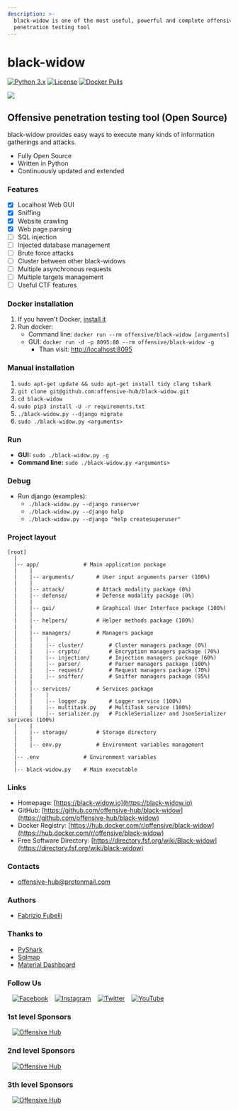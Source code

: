 ```yaml
---
description: >-
  black-widow is one of the most useful, powerful and complete offensive
  penetration testing tool
---
```


# black-widow

[![Python 3.x](https://img.shields.io/badge/python-3.x-yellow.svg)](https://www.python.org/) [![License](https://img.shields.io/badge/license-GPLv3-red.svg)](https://raw.githubusercontent.com/FabrizioFubelli/black-widow/master/LICENSE) [![Docker Pulls](https://img.shields.io/docker/pulls/offensive/black-widow.svg)](https://hub.docker.com/r/offensive/black-widow)

![](https://raw.githubusercontent.com/offensive-hub/black-widow/master/resources/black-widow-img.png)

## Offensive penetration testing tool \(Open Source\)

black-widow provides easy ways to execute many kinds of information gatherings and attacks.

* Fully Open Source
* Written in Python
* Continuously updated and extended

### Features

* [x] Localhost Web GUI
* [x] Sniffing
* [x] Website crawling
* [x] Web page parsing
* [ ] SQL injection
* [ ] Injected database management
* [ ] Brute force attacks
* [ ] Cluster between other black-widows
* [ ] Multiple asynchronous requests
* [ ] Multiple targets management
* [ ] Useful CTF features

### Docker installation

1. If you haven't Docker, [install it](https://docs.docker.com/install/linux/docker-ce/ubuntu)
2. Run docker:
   * Command line: `docker run --rm offensive/black-widow [arguments]`
   * GUI: `docker run -d -p 8095:80 --rm offensive/black-widow -g`
     * Than visit: [http://localhost:8095](http://localhost:8095/)

### Manual installation

1. `sudo apt-get update && sudo apt-get install tidy clang tshark`
2. `git clone git@github.com:offensive-hub/black-widow.git`
3. `cd black-widow`
4. `sudo pip3 install -U -r requirements.txt`
5. `./black-widow.py --django migrate`
6. `sudo ./black-widow.py <arguments>`

### Run

* **GUI:** `sudo ./black-widow.py -g`
* **Command line:** `sudo ./black-widow.py <arguments>`

### Debug

* Run django \(examples\):
  * `./black-widow.py --django runserver`
  * `./black-widow.py --django help`
  * `./black-widow.py --django "help createsuperuser"`

### Project layout

```text
[root]
  |
  |-- app/              # Main application package
  |    |
  |    |-- arguments/       # User input arguments parser (100%)
  |    |
  |    |-- attack/          # Attack modality package (0%)
  |    |-- defense/         # Defense modality package (0%)
  |    |
  |    |-- gui/             # Graphical User Interface package (100%)
  |    |
  |    |-- helpers/         # Helper methods package (100%)
  |    |
  |    |-- managers/        # Managers package
  |    |    |
  |    |    |-- cluster/        # Cluster managers package (0%)
  |    |    |-- crypto/         # Encryption managers package (70%)
  |    |    |-- injection/      # Injection managers package (60%)
  |    |    |-- parser/         # Parser managers package (100%)
  |    |    |-- request/        # Request managers package (70%)
  |    |    |-- sniffer/        # Sniffer managers package (95%)
  |    |
  |    |-- services/        # Services package
  |    |    |
  |    |    |-- logger.py       # Logger service (100%)
  |    |    |-- multitask.py    # MultiTask service (100%)
  |    |    |-- serializer.py   # PickleSerializer and JsonSerializer serivces (100%)
  |    |
  |    |-- storage/         # Storage directory
  |    |
  |    |-- env.py           # Environment variables management
  |
  |-- .env              # Environment variables
  |
  |-- black-widow.py    # Main executable
```

### Links

* Homepage: [https://black-widow.io](https://black-widow.io)
* GitHub: [https://github.com/offensive-hub/black-widow](https://github.com/offensive-hub/black-widow)
* Docker Registry: [https://hub.docker.com/r/offensive/black-widow](https://hub.docker.com/r/offensive/black-widow)
* Free Software Directory: [https://directory.fsf.org/wiki/Black-widow](https://directory.fsf.org/wiki/black-widow)

### Contacts

* [offensive-hub@protonmail.com](mailto:offensive-hub@protonmail.com)

### Authors

* [Fabrizio Fubelli](https://fabrizio.fubelli.org)

### Thanks to

* [PyShark](https://github.com/KimiNewt/pyshark)
* [Sqlmap](https://github.com/sqlmapproject/sqlmap)
* [Material Dashboard](https://github.com/creativetimofficial/material-dashboard)

### Follow Us

  [![Facebook](https://raw.githubusercontent.com/offensive-hub/black-widow/master/resources/social/facebook-icon.png)](https://www.facebook.com/offensive.black.widow)   [![Instagram](https://raw.githubusercontent.com/offensive-hub/black-widow/master/resources/social/instagram-icon.png)](https://www.instagram.com/8l4ck_w1d0w)   [![Twitter](https://raw.githubusercontent.com/offensive-hub/black-widow/master/resources/social/twitter-icon.png)](https://twitter.com/Offensive_Hub)   [![YouTube](https://raw.githubusercontent.com/offensive-hub/black-widow/master/resources/social/youtube-icon.png)](https://www.youtube.com/playlist?list=PLUrUcT-zI_BfkAagJ5eAgOW8TcVYY5gB6&fbclid=IwAR1hWrMt1vchrDTr8MbAyrOk3l2KZ09uogc8tl38D052w3F1bSk5HyVXn-8)

### 1st level Sponsors

  [![Offensive Hub](https://avatars3.githubusercontent.com/u/35137101?s=300)](https://offensivehub.net)

### 2nd level Sponsors

  [![Offensive Hub](https://avatars3.githubusercontent.com/u/35137101?s=125)](https://offensivehub.net)

### 3th level Sponsors

  [![Offensive Hub](https://avatars3.githubusercontent.com/u/35137101?s=35)](https://offensivehub.net)
